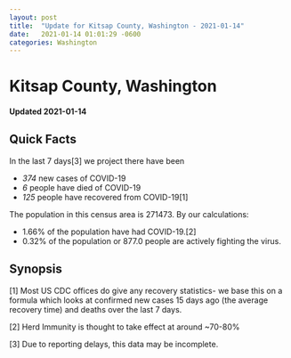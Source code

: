 ```yaml
---
layout: post
title:  "Update for Kitsap County, Washington - 2021-01-14"
date:   2021-01-14 01:01:29 -0600
categories: Washington
---
```


# Kitsap County, Washington
#### Updated 2021-01-14

## Quick Facts

In the last 7 days[3] we project there have been
- *374* new cases of COVID-19
- *6* people have died of COVID-19
- *125* people have recovered from COVID-19[1]

The population in this census area is 271473. By our calculations:
- 1.66% of the population have had COVID-19.[2]
- 0.32% of the population or 877.0 people are actively fighting the virus.

## Synopsis




[1] Most US CDC offices do give any recovery statistics- we base this on a formula which looks at confirmed new cases
15 days ago (the average recovery time) and deaths over the last 7 days.

[2] Herd Immunity is thought to take effect at around ~70-80%

[3] Due to reporting delays, this data may be incomplete.
 
    